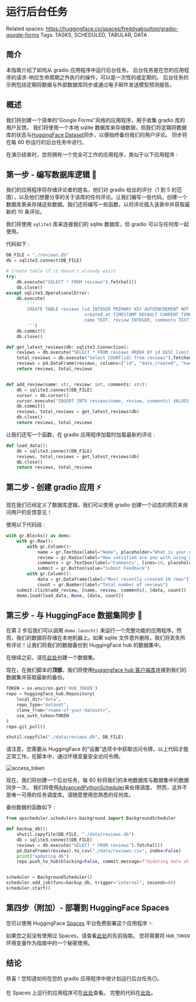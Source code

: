 # 运行后台任务

Related spaces: https://huggingface.co/spaces/freddyaboulton/gradio-google-forms
Tags: TASKS, SCHEDULED, TABULAR, DATA 

## 简介

本指南介绍了如何从 gradio 应用程序中运行后台任务。
后台任务是在您的应用程序的请求-响应生命周期之外执行的操作，可以是一次性的或定期的。
后台任务的示例包括定期将数据与外部数据库同步或通过电子邮件发送模型预测报告。

## 概述

我们将创建一个简单的“Google Forms”风格的应用程序，用于收集 gradio 库的用户反馈。
我们将使用一个本地 sqlite 数据库来存储数据，但我们将定期将数据库的状态与[HuggingFace Dataset](https://huggingface.co/datasets)同步，以便始终备份我们的用户评论。
同步将在每 60 秒运行的后台任务中进行。

在演示结束时，您将拥有一个完全可工作的应用程序，类似于以下应用程序 :

<gradio-app space="freddyaboulton/gradio-google-forms"> </gradio-app>

## 第一步 - 编写数据库逻辑 💾
我们的应用程序将存储评论者的姓名，他们对 gradio 给出的评分（1 到 5 的范围），以及他们想要分享的关于该库的任何评论。让我们编写一些代码，创建一个数据库表来存储这些数据。我们还将编写一些函数，以将评论插入该表中并获取最新的 10 条评论。

我们将使用 `sqlite3` 库来连接我们的 sqlite 数据库，但 gradio 可以与任何库一起使用。

代码如下 :

```python
DB_FILE = "./reviews.db"
db = sqlite3.connect(DB_FILE)

# Create table if it doesn't already exist
try:
    db.execute("SELECT * FROM reviews").fetchall()
    db.close()
except sqlite3.OperationalError:
    db.execute(
        '''
        CREATE TABLE reviews (id INTEGER PRIMARY KEY AUTOINCREMENT NOT NULL,
                              created_at TIMESTAMP DEFAULT CURRENT_TIMESTAMP NOT NULL,
                              name TEXT, review INTEGER, comments TEXT)
        ''')
    db.commit()
    db.close()

def get_latest_reviews(db: sqlite3.Connection):
    reviews = db.execute("SELECT * FROM reviews ORDER BY id DESC limit 10").fetchall()
    total_reviews = db.execute("Select COUNT(id) from reviews").fetchone()[0]
    reviews = pd.DataFrame(reviews, columns=["id", "date_created", "name", "review", "comments"])
    return reviews, total_reviews


def add_review(name: str, review: int, comments: str):
    db = sqlite3.connect(DB_FILE)
    cursor = db.cursor()
    cursor.execute("INSERT INTO reviews(name, review, comments) VALUES(?,?,?)", [name, review, comments])
    db.commit()
    reviews, total_reviews = get_latest_reviews(db)
    db.close()
    return reviews, total_reviews
```    

让我们还写一个函数，在 gradio 应用程序加载时加载最新的评论 :

```python
def load_data():
    db = sqlite3.connect(DB_FILE)
    reviews, total_reviews = get_latest_reviews(db)
    db.close()
    return reviews, total_reviews
```    

## 第二步 - 创建 gradio 应用 ⚡
现在我们已经定义了数据库逻辑，我们可以使用 gradio 创建一个动态的网页来询问用户的反馈意见！

使用以下代码段 :

```python
with gr.Blocks() as demo:
    with gr.Row():
        with gr.Column():
            name = gr.Textbox(label="Name", placeholder="What is your name?")
            review = gr.Radio(label="How satisfied are you with using gradio?", choices=[1, 2, 3, 4, 5])
            comments = gr.Textbox(label="Comments", lines=10, placeholder="Do you have any feedback on gradio?")
            submit = gr.Button(value="Submit Feedback")
        with gr.Column():
            data = gr.Dataframe(label="Most recently created 10 rows")
            count = gr.Number(label="Total number of reviews")
    submit.click(add_review, [name, review, comments], [data, count])
    demo.load(load_data, None, [data, count])
```

## 第三步 - 与 HuggingFace 数据集同步 🤗

在第 2 步后我们可以调用 `demo.launch()` 来运行一个完整功能的应用程序。然而，我们的数据将存储在本地机器上。如果 sqlite 文件意外删除，我们将丢失所有评论！让我们将我们的数据备份到 HuggingFace hub 的数据集中。

在继续之前，请在[此处](https://huggingface.co/datasets)创建一个数据集。

现在，在我们脚本的**顶部**，我们将使用[huggingface hub 客户端库](https://huggingface.co/docs/huggingface_hub/index)连接到我们的数据集并获取最新的备份。
```python
TOKEN = os.environ.get('HUB_TOKEN')
repo = huggingface_hub.Repository(
    local_dir="data",
    repo_type="dataset",
    clone_from="<name-of-your-dataset>",
    use_auth_token=TOKEN
)
repo.git_pull()

shutil.copyfile("./data/reviews.db", DB_FILE)
```

请注意，您需要从 HuggingFace 的“设置”选项卡中获取访问令牌，以上代码才能正常工作。在脚本中，通过环境变量安全访问令牌。

![access_token](/assets/guides/access_token.png)

现在，我们将创建一个后台任务，每 60 秒将我们的本地数据库与数据集中的数据同步一次。
我们将使用[AdvancedPythonScheduler](https://apscheduler.readthedocs.io/en/3.x/)来处理调度。
然而，这并不是唯一可用的任务调度库。请随意使用您熟悉的任何库。

备份数据的函数如下 :
```python
from apscheduler.schedulers.background import BackgroundScheduler

def backup_db():
    shutil.copyfile(DB_FILE, "./data/reviews.db")
    db = sqlite3.connect(DB_FILE)
    reviews = db.execute("SELECT * FROM reviews").fetchall()
    pd.DataFrame(reviews).to_csv("./data/reviews.csv", index=False)
    print("updating db")
    repo.push_to_hub(blocking=False, commit_message=f"Updating data at {datetime.datetime.now()}")


scheduler = BackgroundScheduler()
scheduler.add_job(func=backup_db, trigger="interval", seconds=60)
scheduler.start()
```

## 第四步（附加）- 部署到 HuggingFace Spaces

您可以使用 HuggingFace [Spaces](https://huggingface.co/spaces) 平台免费部署这个应用程序 ✨

如果您之前没有使用过 Spaces，请查看[此处](/using_hugging_face_integrations)的先前指南。
您将需要将 `HUB_TOKEN` 环境变量作为指南中的一个秘密使用。

## 结论
恭喜！您知道如何在您的 gradio 应用程序中按计划运行后台任务⏲️。

在 Spaces 上运行的应用程序可在[此处](https://huggingface.co/spaces/freddyaboulton/gradio-google-forms)查看。
完整的代码在[此处](https://huggingface.co/spaces/freddyaboulton/gradio-google-forms/blob/main/app.py)。